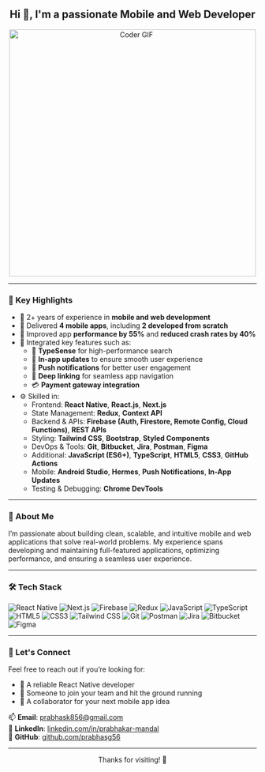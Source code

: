 <h2 align="center">Hi 👋, I'm a passionate Mobile and Web Developer</h2>

<p align="center">
  <img src="https://i.pinimg.com/originals/77/ca/a3/77caa32884d735d439ade45ba37feaf2.gif" alt="Coder GIF" width="500"/>
</p>

---

### 🚀 Key Highlights

- 💼 2+ years of experience in **mobile and web development**
- 📱 Delivered **4 mobile apps**, including **2 developed from scratch**
- 🚀 Improved app **performance by 55%** and **reduced crash rates by 40%**
- 🔧 Integrated key features such as:
  - 🔎 **TypeSense** for high-performance search
  - 📲 **In-app updates** to ensure smooth user experience
  - 🔔 **Push notifications** for better user engagement
  - 🔗 **Deep linking** for seamless app navigation
  - 💳 **Payment gateway integration**
- ⚙️ Skilled in:
  - Frontend: **React Native**, **React.js**, **Next.js**
  - State Management: **Redux**, **Context API**
  - Backend & APIs: **Firebase (Auth, Firestore, Remote Config, Cloud Functions)**, **REST APIs**
  - Styling: **Tailwind CSS**, **Bootstrap**, **Styled Components**
  - DevOps & Tools: **Git**, **Bitbucket**, **Jira**, **Postman**, **Figma**
  - Additional: **JavaScript (ES6+)**, **TypeScript**, **HTML5**, **CSS3**, **GitHub Actions**
  - Mobile: **Android Studio**, **Hermes**, **Push Notifications**, **In-App Updates**
  - Testing & Debugging: **Chrome DevTools**

---

### 🧠 About Me

I’m passionate about building clean, scalable, and intuitive mobile and web applications that solve real-world problems. My experience spans developing and maintaining full-featured applications, optimizing performance, and ensuring a seamless user experience.

---

### 🛠️ Tech Stack

![React Native](https://img.shields.io/badge/-React%20Native-61DAFB?logo=react&logoColor=white&style=flat)
![Next.js](https://img.shields.io/badge/-Next.js-000000?logo=nextdotjs&logoColor=white&style=flat)
![Firebase](https://img.shields.io/badge/-Firebase-FFCA28?logo=firebase&logoColor=white&style=flat)
![Redux](https://img.shields.io/badge/-Redux-764ABC?logo=redux&logoColor=white&style=flat)
![JavaScript](https://img.shields.io/badge/-JavaScript-F7DF1E?logo=javascript&logoColor=black&style=flat)
![TypeScript](https://img.shields.io/badge/-TypeScript-3178C6?logo=typescript&logoColor=white&style=flat)
![HTML5](https://img.shields.io/badge/-HTML5-E34F26?logo=html5&logoColor=white&style=flat)
![CSS3](https://img.shields.io/badge/-CSS3-1572B6?logo=css3&logoColor=white&style=flat)
![Tailwind CSS](https://img.shields.io/badge/-Tailwind%20CSS-38B2AC?logo=tailwind-css&logoColor=white&style=flat)
![Git](https://img.shields.io/badge/-Git-F05032?logo=git&logoColor=white&style=flat)
![Postman](https://img.shields.io/badge/-Postman-FF6C37?logo=postman&logoColor=white&style=flat)
![Jira](https://img.shields.io/badge/-Jira-0052CC?logo=jira&logoColor=white&style=flat)
![Bitbucket](https://img.shields.io/badge/-Bitbucket-0052CC?logo=bitbucket&logoColor=white&style=flat)
![Figma](https://img.shields.io/badge/-Figma-F24E1E?logo=figma&logoColor=white&style=flat)

---

### 🤝 Let's Connect

Feel free to reach out if you’re looking for:

- 🔹 A reliable React Native developer
- 🔹 Someone to join your team and hit the ground running
- 🔹 A collaborator for your next mobile app idea

📫 **Email**: prabhask856@gmail.com  
🔗 **LinkedIn**: [linkedin.com/in/prabhakar-mandal](https://www.linkedin.com/in/prabhakar-mandal/)  
🐙 **GitHub**: [github.com/prabhasg56](https://github.com/prabhasg56)

---

<p align="center">
  Thanks for visiting! 🚀
</p>
